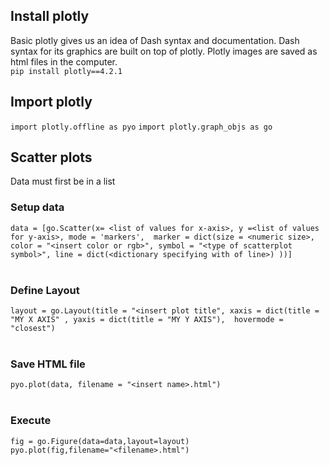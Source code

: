 ## Install plotly 

Basic plotly gives us an idea of Dash syntax and documentation. Dash syntax for its graphics are built on top of plotly. Plotly images are saved as html files in the computer.
<br>
`pip install plotly==4.2.1`

## Import plotly

`import plotly.offline as pyo`
`import plotly.graph_objs as go`

## Scatter plots

Data must first be in a list
<br>
### Setup data
`data = [go.Scatter(x= <list of values for x-axis>,
    y =<list of values for y-axis>,
    mode = 'markers', 
    marker = dict(size = <numeric size>,
    color = "<insert color or rgb>",
    symbol = "<type of scatterplot symbol>",
    line = dict(<dictionary specifying with of line>)
    ))]`
    <br>
<br>
### Define Layout
`layout = go.Layout(title = "<insert plot title",
                  xaxis = dict(title = "MY X AXIS" ,
                  yaxis = dict(title = "MY Y AXIS"), 
                  hovermode = "closest")`
<br>
<br>
### Save HTML file
`pyo.plot(data, filename = "<insert name>.html")`
<br>
<br>

### Execute
`fig = go.Figure(data=data,layout=layout)`
<br>
`pyo.plot(fig,filename="<filename>.html")`

